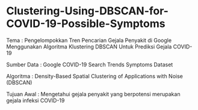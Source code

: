 # Clustering-Using-DBSCAN-for-COVID-19-Possible-Symptoms

Tema :
Pengelompokkan Tren Pencarian Gejala Penyakit di Google Menggunakan Algoritma Klustering DBSCAN Untuk Prediksi Gejala COVID-19

Sumber Data :
Google COVID-19 Search Trends Symptoms Dataset


Algoritma :
Density-Based Spatial Clustering of Applications with Noise (DBSCAN)

Tujuan Awal :
Mengetahui gejala penyakit yang berpotensi merupakan gejala infeksi COVID-19
